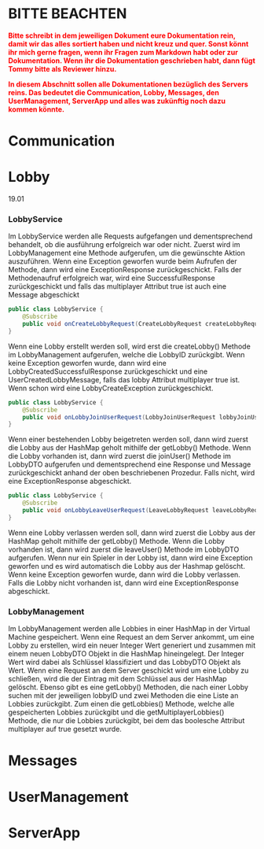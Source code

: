 # BITTE BEACHTEN
**<span style="color:red">
Bitte schreibt in dem jeweiligen Dokument eure Dokumentation rein, damit wir das alles sortiert haben und nicht kreuz und quer.
Sonst könnt ihr mich gerne fragen, wenn ihr Fragen zum Markdown habt oder zur Dokumentation.
Wenn ihr die Dokumentation geschrieben habt, dann fügt Tommy bitte als Reviewer hinzu.
</span>**

**<span style="color:red">
In diesem Abschnitt sollen alle Dokumentationen bezüglich des Servers reins.
Das bedeutet die Communication, Lobby, Messages, den UserManagement, ServerApp und alles was zukünftig noch dazu kommen könnte.
</span>**

# Communication


# Lobby
19.01

### LobbyService

Im LobbyService werden alle Requests aufgefangen und dementsprechend behandelt, ob die ausführung erfolgreich war oder nicht. Zuerst wird im LobbyManagement eine Methode aufgerufen, um die gewünschte Aktion auszuführen. Wenn eine Exception geworfen wurde beim Aufrufen der Methode, dann wird eine ExceptionResponse zurückgeschickt. Falls der Methodenaufruf erfolgreich war, wird eine SuccessfulResponse zurückgeschickt und falls das multiplayer Attribut true ist auch eine Message abgeschickt  

```java
public class LobbyService {
    @Subscribe
    public void onCreateLobbyRequest(CreateLobbyRequest createLobbyRequest) { }
}
```
Wenn eine Lobby erstellt werden soll, wird erst die createLobby() Methode im LobbyManagement aufgerufen, welche die LobbyID zurückgibt. Wenn keine Exception geworfen wurde, dann wird eine LobbyCreatedSuccessfulResponse zurückgeschickt und eine UserCreatedLobbyMessage, falls das lobby Attribut multiplayer true ist. Wenn schon wird eine LobbyCreateException zurückgeschickt.
```java
public class LobbyService {
    @Subscribe
    public void onLobbyJoinUserRequest(LobbyJoinUserRequest lobbyJoinUserRequest) { }
}
```
Wenn einer bestehenden Lobby beigetreten werden soll, dann wird zuerst die Lobby aus der HashMap geholt mithilfe der getLobby() Methode. Wenn die Lobby vorhanden ist, dann wird zuerst die joinUser() Methode im LobbyDTO aufgerufen und dementsprechend eine Response und Message zurückgeschickt anhand der oben beschriebenen Prozedur. Falls nicht, wird eine ExceptionResponse abgeschickt.
```java
public class LobbyService {
    @Subscribe
    public void onLobbyLeaveUserRequest(LeaveLobbyRequest leaveLobbyRequest) { }
}
```
Wenn eine Lobby verlassen werden soll, dann wird zuerst die Lobby aus der HashMap geholt mithilfe der getLobby() Methode. Wenn die Lobby vorhanden ist, dann wird zuerst die leaveUser() Methode im LobbyDTO aufgerufen. Wenn nur ein Spieler in der Lobby ist, dann wird eine Exception geworfen und es wird automatisch die Lobby aus der Hashmap gelöscht. Wenn keine Exception geworfen wurde, dann wird die Lobby verlassen. Falls die Lobby nicht vorhanden ist, dann wird eine ExceptionResponse abgeschickt.

### LobbyManagement

Im LobbyManagement werden alle Lobbies in einer HashMap in der Virtual Machine gespeichert. Wenn eine Request an dem Server ankommt, um eine Lobby zu erstellen, wird ein neuer Integer Wert generiert und zusammen mit einem neuen LobbyDTO Objekt in die HashMap hineingelegt. Der Integer Wert wird dabei als Schlüssel klassifiziert und das LobbyDTO Objekt als Wert. Wenn eine Request an dem Server geschickt wird um eine Lobby zu schließen, wird die der Eintrag mit dem Schlüssel aus der HashMap gelöscht. Ebenso gibt es eine getLobby() Methoden, die nach einer Lobby suchen mit der jeweiligen lobbyID und zwei Methoden die eine Liste an Lobbies zurückgibt. Zum einen die getLobbies() Methode, welche alle gespeicherten Lobbies zurückgibt und die getMultiplayerLobbies() Methode, die nur die Lobbies zurückgibt, bei dem das boolesche Attribut multiplayer auf true gesetzt wurde.


# Messages


# UserManagement


# ServerApp
